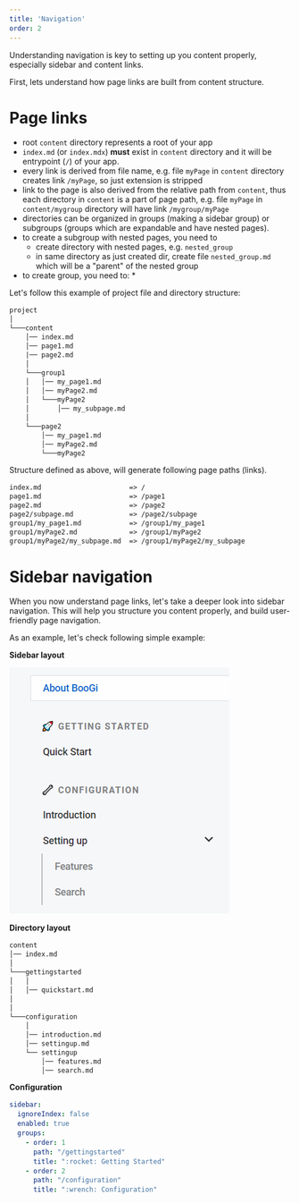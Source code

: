 ```yaml
---
title: 'Navigation'
order: 2
---
```


Understanding navigation is key to setting up you content properly,
especially sidebar and content links.

First, lets understand how page links are built from content structure.

# Page links

* root `content` directory represents a root of your app
* `index.md` (or `index.mdx`) **must** exist in `content` directory
   and it will be entrypoint (`/`) of your app.
* every link is derived from file name, e.g. file `myPage` in `content` directory
  creates link `/myPage`, so just extension is stripped
* link to the page is also derived from the relative path from `content`, thus
  each directory in `content` is a part of page path, e.g. file `myPage` in
  `content/mygroup` directory will have link `/mygroup/myPage`
* directories can be organized in groups (making a sidebar group) or
  subgroups (groups which are expandable and have nested pages).
* to create a subgroup with nested pages, you need to
  * create directory with nested pages, e.g. `nested_group`
  * in same directory as just created dir, create file `nested_group.md`
    which will be a "parent" of the nested group
* to create group, you need to:
  * 

Let's follow this example of project file and directory structure:

```
project
│
└───content
    │── index.md
    │── page1.md
    |── page2.md
    │
    └───group1
    │   │── my_page1.md
    │   │── myPage2.md
    │   └───myPage2
    │       │── my_subpage.md
    │
    └───page2
        │── my_page1.md
        │── myPage2.md
        └───myPage2
```

Structure defined as above, will generate following page paths (links).

```
index.md                      => /
page1.md                      => /page1
page2.md                      => /page2
page2/subpage.md              => /page2/subpage
group1/my_page1.md            => /group1/my_page1
group1/myPage2.md             => /group1/myPage2
group1/myPage2/my_subpage.md  => /group1/myPage2/my_subpage
```

# Sidebar navigation

When you now understand page links, let's take a deeper look into sidebar
navigation. This will help you structure you content properly, and 
build user-friendly page navigation.

As an example, let's check following simple example:

<Layout>

<div>

**Sidebar layout**

![](../images/simple_sidebar.png)
</div>

<div>

**Directory layout**
```
content
│── index.md
│
└───gettingstarted
│   │
│   │── quickstart.md
│
│
└───configuration
    │
    │── introduction.md
    │── settingup.md
    └── settingup
        │── features.md
        │── search.md
```
</div>

<div>

**Configuration**
```yaml
sidebar:
  ignoreIndex: false
  enabled: true
  groups:
    - order: 1
      path: "/gettingstarted"
      title: ":rocket: Getting Started"
    - order: 2
      path: "/configuration"
      title: ":wrench: Configuration"
```
</div>

</Layout>